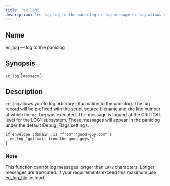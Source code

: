 ```yaml
---
title: "ec_log"
description: "ec log log to the paniclog ec log message ec log allows you to log arbitrary information to the paniclog The log record will be prefixed with the script source filename and the line number at which the ec log was executed The message is logged at the CRITICAL level..."
---
```


<a name="sieve.ref.ec_log"></a> 
## Name

ec_log — log to the paniclog

## Synopsis

`ec_log` { *`message`* }

<a name="idp30197456"></a> 
## Description

`ec_log` allows you to log arbitrary information to the paniclog. The log record will be prefixed with the script source filename and the line number at which the `ec_log` was executed. The message is logged at the CRITICAL level for the LOG1 subsystem. These messages will appear in the paniclog under the default Debug_Flags settings.

<a name="example.ec_log"></a> 


```
if envelope :domain :is "from" "good-guy.com" {
  ec_log "got mail from the good guys";
}
```

### Note

This function cannot log messages longer than `1972` characters. Longer messages are truncated. If your requirements exceed this maximum use [ec_log_file](/momentum/3/3-reference/sieve-ref-ec-log-file) instead.